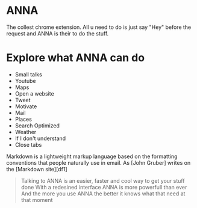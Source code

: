 
# ANNA



The collest chrome extension.
All u need to do is just say "Hey" before the request and ANNA is their to do the stuff.
# Explore what ANNA can do 

  - Small talks
  - Youtube
  - Maps
  - Open a website
  - Tweet
  - Motivate 
  - Mail
  - Places
  - Search Optimized
  - Weather
  - If I don't understand
  - Close tabs
  
Markdown is a lightweight markup language based on the formatting conventions that people naturally use in email.  As [John Gruber] writes on the [Markdown site][df1]

> Talking to ANNA is an easier, faster and cool way to get your stuff done
> With a redesined interface ANNA is more powerfull than ever
>And the more you use ANNA the better it knows what that need at that moment
 

